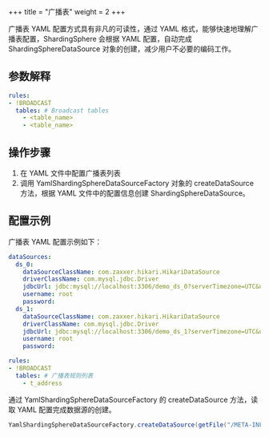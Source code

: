 +++
title = "广播表"
weight = 2
+++

广播表 YAML 配置方式具有非凡的可读性，通过 YAML 格式，能够快速地理解广播表配置，ShardingSphere 会根据 YAML 配置，自动完成 ShardingSphereDataSource 对象的创建，减少用户不必要的编码工作。

## 参数解释

```yaml
rules:
- !BROADCAST
  tables: # Broadcast tables
    - <table_name>
    - <table_name>
```

## 操作步骤

1. 在 YAML 文件中配置广播表列表
2. 调用 YamlShardingSphereDataSourceFactory 对象的 createDataSource 方法，根据 YAML 文件中的配置信息创建 ShardingSphereDataSource。

## 配置示例

广播表 YAML 配置示例如下：

```yaml
dataSources:
  ds_0:
    dataSourceClassName: com.zaxxer.hikari.HikariDataSource
    driverClassName: com.mysql.jdbc.Driver
    jdbcUrl: jdbc:mysql://localhost:3306/demo_ds_0?serverTimezone=UTC&useSSL=false&useUnicode=true&characterEncoding=UTF-8
    username: root
    password:
  ds_1:
    dataSourceClassName: com.zaxxer.hikari.HikariDataSource
    driverClassName: com.mysql.jdbc.Driver
    jdbcUrl: jdbc:mysql://localhost:3306/demo_ds_1?serverTimezone=UTC&useSSL=false&useUnicode=true&characterEncoding=UTF-8
    username: root
    password:

rules:
- !BROADCAST
  tables: # 广播表规则列表
    - t_address
```

通过 YamlShardingSphereDataSourceFactory 的 createDataSource 方法，读取 YAML 配置完成数据源的创建。

```java
YamlShardingSphereDataSourceFactory.createDataSource(getFile("/META-INF/broadcast-databases-tables.yaml"));
```
